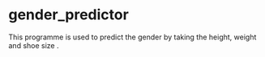 # gender_predictor
This programme is used to predict the gender by taking the height, weight and shoe size . 
